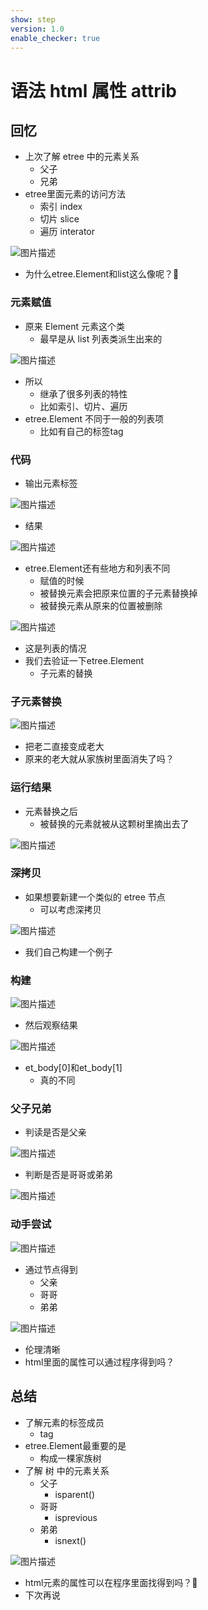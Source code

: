 ```yaml
---
show: step
version: 1.0
enable_checker: true
---
```


# 语法 html 属性 attrib

## 回忆

- 上次了解 etree 中的元素关系
  - 父子
  - 兄弟
- etree里面元素的访问方法
	- 索引 index
	- 切片 slice
	- 遍历 interator

![图片描述](https://doc.shiyanlou.com/courses/uid1190679-20221119-1668833468151)

- 为什么etree.Element和list这么像呢？🤔


### 元素赋值

- 原来 Element 元素这个类
	- 最早是从 list 列表类派生出来的

![图片描述](https://doc.shiyanlou.com/courses/uid1190679-20221119-1668833758091)

- 所以
	- 继承了很多列表的特性
	- 比如索引、切片、遍历
- etree.Element 不同于一般的列表项
	- 比如有自己的标签tag

### 代码

- 输出元素标签

![图片描述](https://doc.shiyanlou.com/courses/uid1190679-20221119-1668834508282)

- 结果

![图片描述](https://doc.shiyanlou.com/courses/uid1190679-20221119-1668834517512)

- etree.Element还有些地方和列表不同
  - 赋值的时候
  - 被替换元素会把原来位置的子元素替换掉
  - 被替换元素从原来的位置被删除

![图片描述](https://doc.shiyanlou.com/courses/uid1190679-20221119-1668834583336)

- 这是列表的情况
- 我们去验证一下etree.Element
	- 子元素的替换

### 子元素替换

![图片描述](https://doc.shiyanlou.com/courses/uid1190679-20221119-1668834841710)

- 把老二直接变成老大
- 原来的老大就从家族树里面消失了吗？

### 运行结果

- 元素替换之后
	- 被替换的元素就被从这颗树里摘出去了

![图片描述](https://doc.shiyanlou.com/courses/uid1190679-20221119-1668835318422)

### 深拷贝

- 如果想要新建一个类似的 etree 节点
	- 可以考虑深拷贝

![图片描述](https://doc.shiyanlou.com/courses/uid1190679-20210901-1630460822360)

- 我们自己构建一个例子

### 构建

![图片描述](https://doc.shiyanlou.com/courses/uid1190679-20221119-1668851036677)

- 然后观察结果

![图片描述](https://doc.shiyanlou.com/courses/uid1190679-20221119-1668851114533)

- et_body[0]和et_body[1]
	- 真的不同

### 父子兄弟

- 判读是否是父亲

![图片描述](https://doc.shiyanlou.com/courses/uid1190679-20210901-1630460949130)

- 判断是否是哥哥或弟弟

![图片描述](https://doc.shiyanlou.com/courses/uid1190679-20210901-1630460957729)

### 动手尝试

![图片描述](https://doc.shiyanlou.com/courses/uid1190679-20221119-1668851441445)

- 通过节点得到
  - 父亲
  - 哥哥
  - 弟弟

![图片描述](https://doc.shiyanlou.com/courses/uid1190679-20210901-1630453123602)

- 伦理清晰
- html里面的属性可以通过程序得到吗？

## 总结

- 了解元素的标签成员
  - tag
- etree.Element最重要的是
	- 构成一棵家族树
- 了解 树 中的元素关系
  - 父子 
	- isparent()
  - 哥哥
	- isprevious
  - 弟弟
	- isnext()

![图片描述](https://doc.shiyanlou.com/courses/uid1190679-20221119-1668854537523)

- html元素的属性可以在程序里面找得到吗？🤔
- 下次再说
